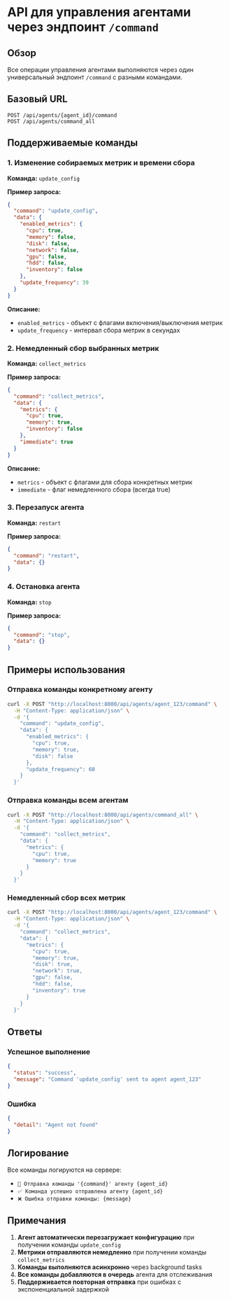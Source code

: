 # API для управления агентами через эндпоинт `/command`

## Обзор

Все операции управления агентами выполняются через один универсальный эндпоинт `/command` с разными командами.

## Базовый URL

```
POST /api/agents/{agent_id}/command
POST /api/agents/command_all
```

## Поддерживаемые команды

### 1. Изменение собираемых метрик и времени сбора

**Команда:** `update_config`

**Пример запроса:**
```json
{
  "command": "update_config",
  "data": {
    "enabled_metrics": {
      "cpu": true,
      "memory": false,
      "disk": false,
      "network": false,
      "gpu": false,
      "hdd": false,
      "inventory": false
    },
    "update_frequency": 39
  }
}
```

**Описание:**
- `enabled_metrics` - объект с флагами включения/выключения метрик
- `update_frequency` - интервал сбора метрик в секундах

### 2. Немедленный сбор выбранных метрик

**Команда:** `collect_metrics`

**Пример запроса:**
```json
{
  "command": "collect_metrics",
  "data": {
    "metrics": {
      "cpu": true,
      "memory": true,
      "inventory": false
    },
    "immediate": true
  }
}
```

**Описание:**
- `metrics` - объект с флагами для сбора конкретных метрик
- `immediate` - флаг немедленного сбора (всегда true)

### 3. Перезапуск агента

**Команда:** `restart`

**Пример запроса:**
```json
{
  "command": "restart",
  "data": {}
}
```

### 4. Остановка агента

**Команда:** `stop`

**Пример запроса:**
```json
{
  "command": "stop",
  "data": {}
}
```

## Примеры использования

### Отправка команды конкретному агенту

```bash
curl -X POST "http://localhost:8000/api/agents/agent_123/command" \
  -H "Content-Type: application/json" \
  -d '{
    "command": "update_config",
    "data": {
      "enabled_metrics": {
        "cpu": true,
        "memory": true,
        "disk": false
      },
      "update_frequency": 60
    }
  }'
```

### Отправка команды всем агентам

```bash
curl -X POST "http://localhost:8000/api/agents/command_all" \
  -H "Content-Type: application/json" \
  -d '{
    "command": "collect_metrics",
    "data": {
      "metrics": {
        "cpu": true,
        "memory": true
      }
    }
  }'
```

### Немедленный сбор всех метрик

```bash
curl -X POST "http://localhost:8000/api/agents/agent_123/command" \
  -H "Content-Type: application/json" \
  -d '{
    "command": "collect_metrics",
    "data": {
      "metrics": {
        "cpu": true,
        "memory": true,
        "disk": true,
        "network": true,
        "gpu": false,
        "hdd": false,
        "inventory": true
      }
    }
  }'
```

## Ответы

### Успешное выполнение
```json
{
  "status": "success",
  "message": "Command 'update_config' sent to agent agent_123"
}
```

### Ошибка
```json
{
  "detail": "Agent not found"
}
```

## Логирование

Все команды логируются на сервере:
- `🚀 Отправка команды '{command}' агенту {agent_id}`
- `✅ Команда успешно отправлена агенту {agent_id}`
- `❌ Ошибка отправки команды: {message}`

## Примечания

1. **Агент автоматически перезагружает конфигурацию** при получении команды `update_config`
2. **Метрики отправляются немедленно** при получении команды `collect_metrics`
3. **Команды выполняются асинхронно** через background tasks
4. **Все команды добавляются в очередь** агента для отслеживания
5. **Поддерживается повторная отправка** при ошибках с экспоненциальной задержкой
